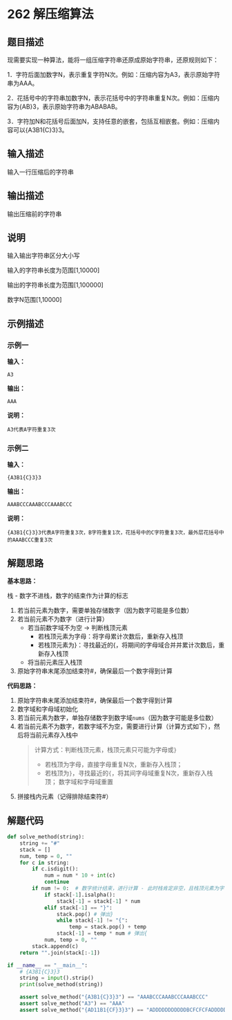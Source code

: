 # 262 解压缩算法

## 题目描述

现需要实现一种算法，能将一组压缩字符串还原成原始字符串，还原规则如下：

1．字符后面加数字N，表示重复字符N次。例如：压缩内容为A3，表示原始字符串为AAA。

2．花括号中的字符串加数字N，表示花括号中的字符串重复N次。例如：压缩内容为{AB}3，表示原始字符串为ABABAB。

3．字符加N和花括号后面加N，支持任意的嵌套，包括互相嵌套。例如：压缩内容可以{A3B1{C}3}3。

## 输入描述

输入一行压缩后的字符串

## 输出描述

输出压缩前的字符串

## 说明
输入输出字符串区分大小写

输入的字符串长度为范围[1,10000]

输出的字符串长度为范围[1,100000]

数字N范围[1,10000]

## 示例描述

### 示例一

**输入：**
```text
A3
```

**输出：**
```text
AAA
```
**说明：**
```text
A3代表A字符重复3次
```

### 示例二

**输入：**
```text
{A3B1{C}3}3
```

**输出：**
```text
AAABCCCAAABCCCAAABCCC
```
**说明：**
```text
{A3B1{C}3}3代表A字符重复3次，B字符重复1次，花括号中的C字符重复3次，最外层花括号中的AAABCCC重复3次
```

## 解题思路

**基本思路：**

栈 - 数字不进栈，数字的结束作为计算的标志
1. 若当前元素为数字，需要单独存储数字（因为数字可能是多位数）
2. 若当前元素不为数字（进行计算） 
	- 若当前数字域不为空 → 判断栈顶元素
		- 若栈顶元素为字母：将字母累计次数后，重新存入栈顶
		- 若栈顶元素为}：寻找最近的{，将期间的字母域合并并累计次数后，重新存入栈顶
	- 将当前元素压入栈顶
3. 原始字符串末尾添加结束符#，确保最后一个数字得到计算

**代码思路：**
1. 原始字符串末尾添加结束符#，确保最后一个数字得到计算
2. 数字域和字母域初始化
3. 若当前元素为数字，单独存储数字到数字域`nums`（因为数字可能是多位数）
4. 若当前元素不为数字，若数字域不为空，需要进行计算（计算方式如下），然后将当前元素存入栈中
    > 计算方式：判断栈顶元素，栈顶元素只可能为字母或`}`
    > - 若栈顶为字母，直接字母重复N次，重新存入栈顶；
    > - 若栈顶为`}`，寻找最近的`{`，将其间字母域重复N次，重新存入栈顶；
    > 数字域和字母域重置
5. 拼接栈内元素（记得排除结束符#）

## 解题代码
```python
def solve_method(string):
    string += "#"
    stack = []
    num, temp = 0, ""
    for c in string:
        if c.isdigit():
            num = num * 10 + int(c)
            continue
        if num != 0:  # 数字统计结束，进行计算 - 此时栈肯定非空，且栈顶元素为字母或}
            if stack[-1].isalpha():
                stack[-1] = stack[-1] * num
            elif stack[-1] == "}":
                stack.pop() # 弹出}
                while stack[-1] != "{":
                    temp = stack.pop() + temp
                stack[-1] = temp * num # 弹出{
            num, temp = 0, ""
        stack.append(c)
    return "".join(stack[:-1])

if __name__ == "__main__":
    # {A3B1{C}3}3
    string = input().strip()
    print(solve_method(string))

    assert solve_method("{A3B1{C}3}3") == "AAABCCCAAABCCCAAABCCC"
    assert solve_method("A3") == "AAA"
    assert solve_method("{AD11B1{CF}3}3") == "ADDDDDDDDDDDBCFCFCFADDDDDDDDDDDBCFCFCFADDDDDDDDDDDBCFCFCF"
```